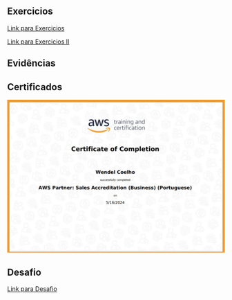 ## Exercicios
[Link para Exercicios](https://github.com/WendeldsCoelho/Programa-De-Bolsas-Compass-Uol/tree/main/Sprint%202/Exercicios)

[Link para Exercicios II](https://github.com/WendeldsCoelho/Programa-De-Bolsas-Compass-Uol/tree/main/Sprint%202/Exercicos%20ll)
## Evidências


## Certificados

![Curso AWS](https://github.com/WendeldsCoelho/Programa-De-Bolsas-Compass-Uol/blob/main/assets/img/Sprint%202/Certificado%20AWS.jpeg?raw=true)

## Desafio
[Link para Desafio](https://github.com/WendeldsCoelho/Programa-De-Bolsas-Compass-Uol/tree/main/Sprint%202/Desafio)
